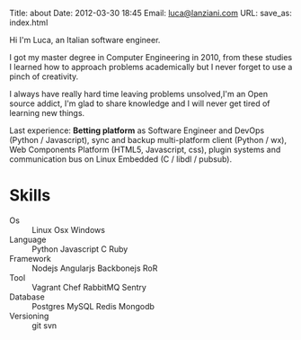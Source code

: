 Title: about
Date: 2012-03-30 18:45
Email: luca@lanziani.com
URL:
save_as: index.html

Hi I'm Luca, an Italian software engineer.

I got my master degree in Computer Engineering in 2010, from these studies I learned how to approach problems academically but I never forget to use a pinch of creativity.

I always have really hard time leaving problems unsolved,I'm an Open source addict, I'm glad to share knowledge and I will never get tired of learning new things.

Last experience: __Betting platform__ as Software Engineer and DevOps (Python / Javascript), sync and backup multi-platform client (Python / wx), Web Components Platform (HTML5, Javascript, css), plugin systems and communication bus on Linux Embedded (C / libdl / pubsub).

Skills
======

<dl class="dl-horizontal">
	<dt>Os</dt>
	<dd>
	  <span class="label label-info">Linux</span>
	  <span class="label label-info">Osx</span>
	  <span class="label label-info">Windows</span>
	</dd>
	<dt>Language</dt>
	<dd>
	  <span class="label label-default">Python</span>
	  <span class="label label-default">Javascript</span>
	  <span class="label label-default">C</span>
	  <span class="label label-default">Ruby</span>
	</dd>
	<dt>Framework</dt>
	<dd>
	  <span class="label label-success">Nodejs</span>
	  <span class="label label-success">Angularjs</span>
	  <span class="label label-success">Backbonejs</span>
	  <span class="label label-success">RoR</span>
	</dd>
	<dt>Tool</dt>
	<dd>
	  <span class="label label-primary">Vagrant</span>
	  <span class="label label-primary">Chef</span>
	  <span class="label label-primary">RabbitMQ</span>
	  <span class="label label-primary">Sentry</span>
	</dd>
	<dt>Database</dt>
	<dd>
	  <span class="label label-danger">Postgres</span>
	  <span class="label label-danger">MySQL</span>
	  <span class="label label-danger">Redis</span>
	  <span class="label label-danger">Mongodb</span>
	</dd>
	<dt>Versioning</dt>
	<dd>
	  <span class="label label-warning">git</span>
	  <span class="label label-warning">svn</span>
	</dd>
</dl>